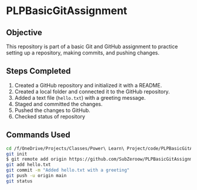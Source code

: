 # PLPBasicGitAssignment

## Objective
This repository is part of a basic Git and GitHub assignment to practice setting up a repository, making commits, and pushing changes.

## Steps Completed
1. Created a GitHub repository and initialized it with a README.
2. Created a local folder and connected it to the GitHub repository.
3. Added a text file (`hello.txt`) with a greeting message.
4. Staged and committed the changes.
5. Pushed the changes to GitHub.
6. Checked status of repository

## Commands Used
```bash
cd /f/OneDrive/Projects/Classes/Power\ Learn\ Project/code/PLPBasicGitAssignmentNew
git init
$ git remote add origin https://github.com/SubZeroow/PLPBasicGitAssignmentNew
git add hello.txt
git commit -m "Added hello.txt with a greeting"
git push -u origin main
git status
